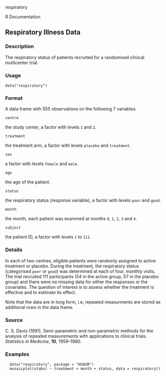 respiratory

R Documentation

##  Respiratory Illness Data

### Description

The respiratory status of patients recruited for a randomised clinical
multicenter trial.

### Usage

    data("respiratory")

### Format

A data frame with 555 observations on the following 7 variables.

`centre`

the study center, a factor with levels `1` and `2`.

`treatment`

the treatment arm, a factor with levels `placebo` and `treatment`.

`sex`

a factor with levels `female` and `male`.

`age`

the age of the patient.

`status`

the respiratory status (response variable), a factor with levels `poor` and
`good`.

`month`

the month, each patient was examined at months `0`, `1`, `2`, `3` and `4`.

`subject`

the patient ID, a factor with levels `1` to `111`.

### Details

In each of two centres, eligible patients were randomly assigned to active
treatment or placebo. During the treatment, the respiratory status
(categorised `poor` or `good`) was determined at each of four, monthly visits.
The trial recruited 111 participants (54 in the active group, 57 in the
placebo group) and there were no missing data for either the responses or the
covariates. The question of interest is to assess whether the treatment is
effective and to estimate its effect.

Note that the data are in long form, i.e, repeated measurments are stored as
additional rows in the data frame.

### Source

C. S. Davis (1991), Semi-parametric and non-parametric methods for the
analysis of repeated measurements with applications to clinical trials.
_Statistics in Medicine_, **10**, 1959–1980.

### Examples

    
    
      data("respiratory", package = "HSAUR")
      mosaicplot(xtabs( ~ treatment + month + status, data = respiratory))
    

